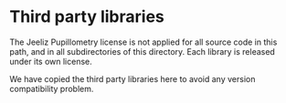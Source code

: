 # Third party libraries 

The Jeeliz Pupillometry license is not applied for all source code in this path, and in all subdirectories of this directory.
Each library is released under its own license.

We have copied the third party libraries here to avoid any version compatibility problem.